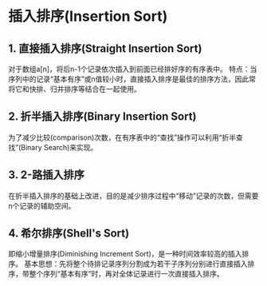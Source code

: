 插入排序(Insertion Sort)
=========================

## 1. 直接插入排序(Straight Insertion Sort)
对于数组a[n]，将后n-1个记录依次插入到前面已经排好序的有序表中。
特点：当序列中的记录“基本有序”或n值较小时，直接插入排序是最佳的排序方法，因此常将它和快排、归并排序等结合在一起使用。

## 2. 折半插入排序(Binary Insertion Sort)
为了减少比较(comparison)次数，在有序表中的“查找”操作可以利用“折半查找”(Binary Search)来实现。

## 3. 2-路插入排序
在折半插入排序的基础上改进，目的是减少排序过程中“移动”记录的次数，但需要n个记录的辅助空间。

## 4. 希尔排序(Shell's Sort)
即缩小增量排序(Diminishing Increment Sort)，是一种时间效率较高的插入排序。
基本思想：先将整个待排记录序列分割成为若干子序列分别进行直接插入排序，带整个序列“基本有序”时，再对全体记录进行一次直接插入排序。

